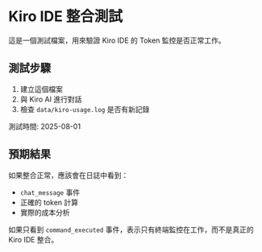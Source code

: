 # Kiro IDE 整合測試

這是一個測試檔案，用來驗證 Kiro IDE 的 Token 監控是否正常工作。

## 測試步驟

1. 建立這個檔案
2. 與 Kiro AI 進行對話
3. 檢查 `data/kiro-usage.log` 是否有新記錄

測試時間: 2025-08-01

## 預期結果

如果整合正常，應該會在日誌中看到：
- `chat_message` 事件
- 正確的 token 計算
- 實際的成本分析

如果只看到 `command_executed` 事件，表示只有終端監控在工作，而不是真正的 Kiro IDE 整合。